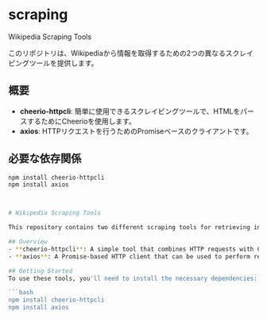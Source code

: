 # scraping
Wikipedia Scraping Tools

このリポジトリは、Wikipediaから情報を取得するための2つの異なるスクレイピングツールを提供します。

## 概要
- **cheerio-httpcli**: 簡単に使用できるスクレイピングツールで、HTMLをパースするためにCheerioを使用します。
- **axios**: HTTPリクエストを行うためのPromiseベースのクライアントです。

## 必要な依存関係
```bash
npm install cheerio-httpcli
npm install axios



# Wikipedia Scraping Tools

This repository contains two different scraping tools for retrieving information from Wikipedia, utilizing different libraries: **cheerio-httpcli** and **axios**. Each tool offers a unique approach to web scraping, allowing you to choose based on your preferences.

## Overview
- **cheerio-httpcli**: A simple tool that combines HTTP requests with Cheerio for HTML parsing, making it easy to extract information from web pages.
- **axios**: A Promise-based HTTP client that can be used to perform requests and retrieve data efficiently.

## Getting Started
To use these tools, you'll need to install the necessary dependencies:

```bash
npm install cheerio-httpcli
npm install axios
